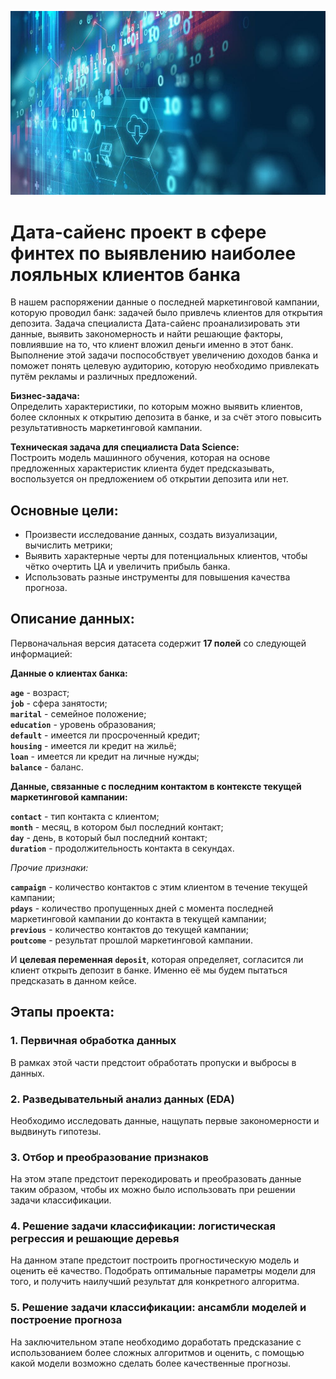 ![](/11440.jpg)

# Дата-сайенc проект в сфере финтех по выявлению наиболее лояльных клиентов банка

В нашем распоряжении данные о последней маркетинговой кампании, которую проводил банк: задачей было привлечь клиентов для открытия депозита. Задача специалиста Дата-сайенc проанализировать эти данные, выявить закономерность и найти решающие факторы, повлиявшие на то, что клиент вложил деньги именно в этот банк. Выполнение этой задачи поспособствует увеличению доходов банка и поможет понять целевую аудиторию, которую необходимо привлекать путём рекламы и различных предложений.

**Бизнес-задача:**<br> Определить характеристики, по которым можно выявить клиентов, более склонных к открытию депозита в банке, и за счёт этого повысить результативность маркетинговой кампании.

**Техническая задача для специалиста Data Science:** <br>Построить модель машинного обучения, которая на основе предложенных характеристик клиента будет предсказывать, воспользуется он предложением об открытии депозита или нет.

## Основные цели:

* Произвести исследование данных, создать визуализации, вычислить метрики;<br>
* Выявить характерные черты для потенциальных клиентов, чтобы чётко очертить ЦА и увеличить прибыль банка.
* Использовать разные инструменты для повышения качества прогноза.

## Описание данных:

Первоначальная версия датасета содержит **17 полей** со следующей информацией:

**Данные о клиентах банка:**

**`age`** - возраст;<br>
**`job`** - сфера занятости;<br>
**`marital`** - семейное положение;<br>
**`education`** - уровень образования;<br>
**`default`** - имеется ли просроченный кредит;<br>
**`housing`** - имеется ли кредит на жильё;<br>
**`loan`** - имеется ли кредит на личные нужды;<br>
**`balance`** - баланс.

**Данные, связанные с последним контактом в контексте текущей маркетинговой кампании:**

**`contact`** - тип контакта с клиентом;<br>
**`month`** - месяц, в котором был последний контакт;<br>
**`day`** - день, в который был последний контакт;<br>
**`duration`** - продолжительность контакта в секундах.

*Прочие признаки:*

**`campaign`** - количество контактов с этим клиентом в течение текущей кампании;<br>
**`pdays`** - количество пропущенных дней с момента последней маркетинговой кампании до контакта в текущей кампании;<br>
**`previous`** - количество контактов до текущей кампании;<br>
**`poutcome`** - результат прошлой маркетинговой кампании.

И **целевая переменная** **`deposit`**, которая определяет, согласится ли клиент открыть депозит в банке. Именно её мы будем пытаться предсказать в данном кейсе.

## Этапы проекта:

### 1. Первичная обработка данных

В рамках этой части предстоит обработать пропуски и выбросы в данных.

### 2. Разведывательный анализ данных (EDA)

Необходимо исследовать данные, нащупать первые закономерности и выдвинуть гипотезы.

### 3. Отбор и преобразование признаков

На этом этапе предстоит перекодировать и преобразовать данные таким образом, чтобы их можно было использовать при решении задачи классификации. 

### 4. Решение задачи классификации: логистическая регрессия и решающие деревья

На данном этапе предстоит построить прогностическую модель и оценить её качество. Подобрать оптимальные параметры модели для того, и получить наилучший результат для конкретного алгоритма.

### 5. Решение задачи классификации: ансамбли моделей и построение прогноза

На заключительном этапе необходимо доработать предсказание с использованием более сложных алгоритмов и оценить, с помощью какой модели возможно сделать более качественные прогнозы.
